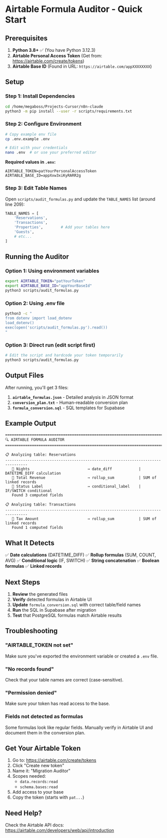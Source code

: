 # Airtable Formula Auditor - Quick Start

## Prerequisites

1. **Python 3.8+** ✅ (You have Python 3.12.3)
2. **Airtable Personal Access Token** (Get from: https://airtable.com/create/tokens)
3. **Airtable Base ID** (Found in URL: `https://airtable.com/appXXXXXXXX`)

## Setup

### Step 1: Install Dependencies

```bash
cd /home/megaboss/Projects-Cursor/n8n-claude
python3 -m pip install --user -r scripts/requirements.txt
```

### Step 2: Configure Environment

```bash
# Copy example env file
cp .env.example .env

# Edit with your credentials
nano .env  # or use your preferred editor
```

**Required values in `.env`:**
```env
AIRTABLE_TOKEN=patYourPersonalAccessToken
AIRTABLE_BASE_ID=appXxw3xiKyRARR2g
```

### Step 3: Edit Table Names

Open `scripts/audit_formulas.py` and update the `TABLE_NAMES` list (around line 209):

```python
TABLE_NAMES = [
    'Reservations',
    'Transactions',
    'Properties',        # Add your tables here
    'Guests',
    # etc...
]
```

## Running the Auditor

### Option 1: Using environment variables

```bash
export AIRTABLE_TOKEN="patYourToken"
export AIRTABLE_BASE_ID="appYourBaseId"
python3 scripts/audit_formulas.py
```

### Option 2: Using .env file

```bash
python3 -c "
from dotenv import load_dotenv
load_dotenv()
exec(open('scripts/audit_formulas.py').read())
"
```

### Option 3: Direct run (edit script first)

```bash
# Edit the script and hardcode your token temporarily
python3 scripts/audit_formulas.py
```

## Output Files

After running, you'll get 3 files:

1. **`airtable_formulas.json`** - Detailed analysis in JSON format
2. **`conversion_plan.txt`** - Human-readable conversion plan
3. **`formula_conversion.sql`** - SQL templates for Supabase

## Example Output

```
================================================================================
🔍 AIRTABLE FORMULA AUDITOR
================================================================================

📋 Analyzing table: Reservations
--------------------------------------------------------------------------------
   🔸 Nights                          → date_diff            | DATETIME_DIFF calculation
   🔸 Total Revenue                   → rollup_sum           | SUM of linked records
   🔸 Status Label                    → conditional_label    | IF/SWITCH conditional
   Found 3 computed fields

📋 Analyzing table: Transactions
--------------------------------------------------------------------------------
   🔸 Tax Amount                      → rollup_sum           | SUM of linked records
   Found 1 computed fields
```

## What It Detects

✅ **Date calculations** (DATETIME_DIFF)
✅ **Rollup formulas** (SUM, COUNT, AVG)
✅ **Conditional logic** (IF, SWITCH)
✅ **String concatenation**
✅ **Boolean formulas**
✅ **Linked records**

## Next Steps

1. **Review** the generated files
2. **Verify** detected formulas in Airtable UI
3. **Update** `formula_conversion.sql` with correct table/field names
4. **Run** the SQL in Supabase after migration
5. **Test** that PostgreSQL formulas match Airtable results

## Troubleshooting

### "AIRTABLE_TOKEN not set"
Make sure you've exported the environment variable or created a `.env` file.

### "No records found"
Check that your table names are correct (case-sensitive).

### "Permission denied"
Make sure your token has read access to the base.

### Fields not detected as formulas
Some formulas look like regular fields. Manually verify in Airtable UI and document them in the conversion plan.

## Get Your Airtable Token

1. Go to: https://airtable.com/create/tokens
2. Click "Create new token"
3. Name it: "Migration Auditor"
4. Scopes needed:
   - `data.records:read`
   - `schema.bases:read`
5. Add access to your base
6. Copy the token (starts with `pat...`)

## Need Help?

Check the Airtable API docs: https://airtable.com/developers/web/api/introduction
